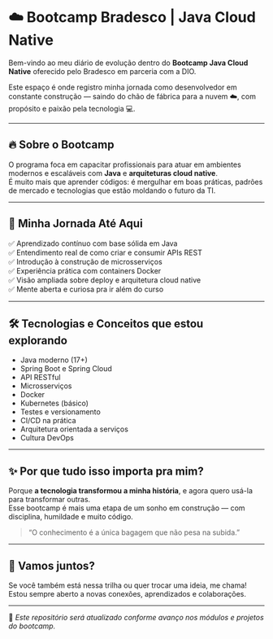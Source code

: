 # ☁️ Bootcamp Bradesco | Java Cloud Native

Bem-vindo ao meu diário de evolução dentro do **Bootcamp Java Cloud Native** oferecido pelo Bradesco em parceria com a DIO.

Este espaço é onde registro minha jornada como desenvolvedor em constante construção — saindo do chão de fábrica para a nuvem ☁️, com propósito e paixão pela tecnologia 💻.

---

## 🔥 Sobre o Bootcamp

O programa foca em capacitar profissionais para atuar em ambientes modernos e escaláveis com **Java** e **arquiteturas cloud native**.  
É muito mais que aprender códigos: é mergulhar em boas práticas, padrões de mercado e tecnologias que estão moldando o futuro da TI.

---

## 🚀 Minha Jornada Até Aqui

✅ Aprendizado contínuo com base sólida em Java  
✅ Entendimento real de como criar e consumir APIs REST  
✅ Introdução à construção de microsserviços  
✅ Experiência prática com containers Docker  
✅ Visão ampliada sobre deploy e arquitetura cloud native  
✅ Mente aberta e curiosa pra ir além do curso

---

## 🛠️ Tecnologias e Conceitos que estou explorando

- Java moderno (17+)
- Spring Boot e Spring Cloud
- API RESTful
- Microsserviços
- Docker
- Kubernetes (básico)
- Testes e versionamento
- CI/CD na prática
- Arquitetura orientada a serviços
- Cultura DevOps

---

## ✨ Por que tudo isso importa pra mim?

Porque **a tecnologia transformou a minha história**, e agora quero usá-la para transformar outras.  
Esse bootcamp é mais uma etapa de um sonho em construção — com disciplina, humildade e muito código.

> “O conhecimento é a única bagagem que não pesa na subida.”  

---

## 💬 Vamos juntos?

Se você também está nessa trilha ou quer trocar uma ideia, me chama!  
Estou sempre aberto a novas conexões, aprendizados e colaborações.

---

📌 *Este repositório será atualizado conforme avanço nos módulos e projetos do bootcamp.*

